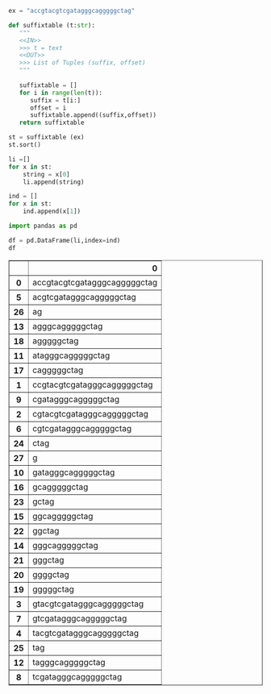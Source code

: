 ```python
ex = "accgtacgtcgatagggcagggggctag"
```


```python
def suffixtable (t:str):
   """
   <<IN>> 
   >>> t = text
   <<OUT>>
   >>> List of Tuples (suffix, offset)
   """
   
   suffixtable = []
   for i in range(len(t)):
      suffix = t[i:]
      offset = i
      suffixtable.append((suffix,offset))
   return suffixtable

st = suffixtable (ex)
st.sort()
```


```python
li =[]
for x in st:
    string = x[0]
    li.append(string)
```


```python
ind = []
for x in st:
    ind.append(x[1])
```


```python
import pandas as pd
```


```python
df = pd.DataFrame(li,index=ind)
df
```




<div>
<style scoped>
    .dataframe tbody tr th:only-of-type {
        vertical-align: middle;
    }

    .dataframe tbody tr th {
        vertical-align: top;
    }

    .dataframe thead th {
        text-align: right;
    }
</style>
<table border="1" class="dataframe">
  <thead>
    <tr style="text-align: right;">
      <th></th>
      <th>0</th>
    </tr>
  </thead>
  <tbody>
    <tr>
      <th>0</th>
      <td>accgtacgtcgatagggcagggggctag</td>
    </tr>
    <tr>
      <th>5</th>
      <td>acgtcgatagggcagggggctag</td>
    </tr>
    <tr>
      <th>26</th>
      <td>ag</td>
    </tr>
    <tr>
      <th>13</th>
      <td>agggcagggggctag</td>
    </tr>
    <tr>
      <th>18</th>
      <td>agggggctag</td>
    </tr>
    <tr>
      <th>11</th>
      <td>atagggcagggggctag</td>
    </tr>
    <tr>
      <th>17</th>
      <td>cagggggctag</td>
    </tr>
    <tr>
      <th>1</th>
      <td>ccgtacgtcgatagggcagggggctag</td>
    </tr>
    <tr>
      <th>9</th>
      <td>cgatagggcagggggctag</td>
    </tr>
    <tr>
      <th>2</th>
      <td>cgtacgtcgatagggcagggggctag</td>
    </tr>
    <tr>
      <th>6</th>
      <td>cgtcgatagggcagggggctag</td>
    </tr>
    <tr>
      <th>24</th>
      <td>ctag</td>
    </tr>
    <tr>
      <th>27</th>
      <td>g</td>
    </tr>
    <tr>
      <th>10</th>
      <td>gatagggcagggggctag</td>
    </tr>
    <tr>
      <th>16</th>
      <td>gcagggggctag</td>
    </tr>
    <tr>
      <th>23</th>
      <td>gctag</td>
    </tr>
    <tr>
      <th>15</th>
      <td>ggcagggggctag</td>
    </tr>
    <tr>
      <th>22</th>
      <td>ggctag</td>
    </tr>
    <tr>
      <th>14</th>
      <td>gggcagggggctag</td>
    </tr>
    <tr>
      <th>21</th>
      <td>gggctag</td>
    </tr>
    <tr>
      <th>20</th>
      <td>ggggctag</td>
    </tr>
    <tr>
      <th>19</th>
      <td>gggggctag</td>
    </tr>
    <tr>
      <th>3</th>
      <td>gtacgtcgatagggcagggggctag</td>
    </tr>
    <tr>
      <th>7</th>
      <td>gtcgatagggcagggggctag</td>
    </tr>
    <tr>
      <th>4</th>
      <td>tacgtcgatagggcagggggctag</td>
    </tr>
    <tr>
      <th>25</th>
      <td>tag</td>
    </tr>
    <tr>
      <th>12</th>
      <td>tagggcagggggctag</td>
    </tr>
    <tr>
      <th>8</th>
      <td>tcgatagggcagggggctag</td>
    </tr>
  </tbody>
</table>
</div>



